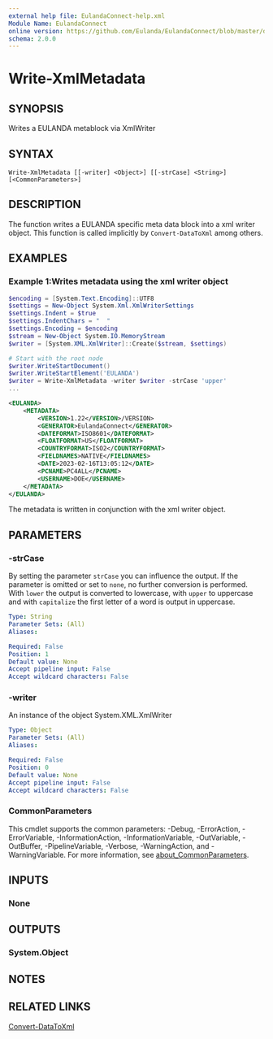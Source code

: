 ```yaml
---
external help file: EulandaConnect-help.xml
Module Name: EulandaConnect
online version: https://github.com/Eulanda/EulandaConnect/blob/master/docs/Write-XmlMetaData.md
schema: 2.0.0
---
```


# Write-XmlMetadata

## SYNOPSIS
Writes a EULANDA metablock via XmlWriter

## SYNTAX

```
Write-XmlMetadata [[-writer] <Object>] [[-strCase] <String>] [<CommonParameters>]
```

## DESCRIPTION
The function writes a EULANDA specific meta data block into a xml writer object. This function is called implicitly by `Convert-DataToXml` among others.

## EXAMPLES

### Example 1:Writes metadata using the xml writer object
```powershell
$encoding = [System.Text.Encoding]::UTF8
$settings = New-Object System.Xml.XmlWriterSettings
$settings.Indent = $true
$settings.IndentChars = "  "
$settings.Encoding = $encoding
$stream = New-Object System.IO.MemoryStream
$writer = [System.XML.XmlWriter]::Create($stream, $settings)

# Start with the root node
$writer.WriteStartDocument()
$writer.WriteStartElement('EULANDA')
$writer = Write-XmlMetadata -writer $writer -strCase 'upper'
...
```

```xml
<EULANDA>
	<METADATA>
        <VERSION>1.22</VERSION>/VERSION>
		<GENERATOR>EulandaConnect</GENERATOR>
		<DATEFORMAT>ISO8601</DATEFORMAT>
		<FLOATFORMAT>US</FLOATFORMAT>
		<COUNTRYFORMAT>ISO2</COUNTRYFORMAT>
		<FIELDNAMES>NATIVE</FIELDNAMES>
		<DATE>2023-02-16T13:05:12</DATE>
		<PCNAME>PC4ALL</PCNAME>
		<USERNAME>DOE</USERNAME>
	</METADATA>
</EULANDA>
```

The metadata is written in conjunction with the xml writer object.

## PARAMETERS

### -strCase
By setting the parameter `strCase` you can influence the output. If the parameter is omitted or set to `none`, no further conversion is performed. With `lower` the output is converted to lowercase, with `upper` to uppercase and with `capitalize` the first letter of a word is output in uppercase.

```yaml
Type: String
Parameter Sets: (All)
Aliases:

Required: False
Position: 1
Default value: None
Accept pipeline input: False
Accept wildcard characters: False
```

### -writer
An instance of the object System.XML.XmlWriter

```yaml
Type: Object
Parameter Sets: (All)
Aliases:

Required: False
Position: 0
Default value: None
Accept pipeline input: False
Accept wildcard characters: False
```

### CommonParameters
This cmdlet supports the common parameters: -Debug, -ErrorAction, -ErrorVariable, -InformationAction, -InformationVariable, -OutVariable, -OutBuffer, -PipelineVariable, -Verbose, -WarningAction, and -WarningVariable. For more information, see [about_CommonParameters](http://go.microsoft.com/fwlink/?LinkID=113216).

## INPUTS

### None

## OUTPUTS

### System.Object
## NOTES

## RELATED LINKS

[Convert-DataToXml](../functions/Convert-DataToXml.md)

